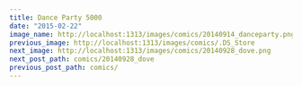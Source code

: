 ```yaml
---
title: Dance Party 5000
date: "2015-02-22"
image_name: http://localhost:1313/images/comics/20140914_danceparty.png
previous_image: http://localhost:1313/images/comics/.DS_Store
next_image: http://localhost:1313/images/comics/20140928_dove.png
next_post_path: comics/20140928_dove
previous_post_path: comics/
---
```

